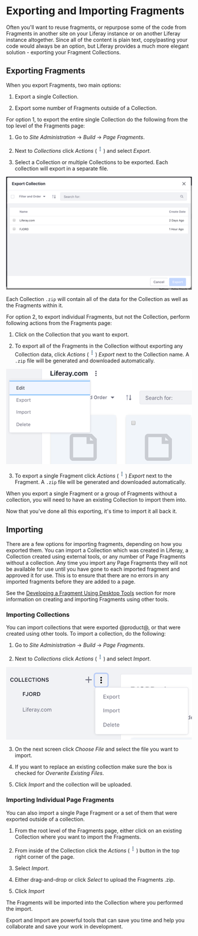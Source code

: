 # Exporting and Importing Fragments [](id=exporting-and-importing-fragments)

Often you'll want to reuse fragments, or repurpose some of the code from 
Fragments in another site on your Liferay instance or on another Liferay 
instance altogether. Since all of the content is plain text, copy/pasting your 
code would always be an option, but Liferay provides a much more elegant 
solution - exporting your Fragment Collections.

## Exporting Fragments [](id=exporting-fragments)

When you export Fragments, two main options:

1.  Export a single Collection.

2.  Export some number of Fragments outside of a Collection.

For option 1, to export the entire single Collection do the following from the 
top level of the Fragments page:

1.  Go to *Site Administration* &rarr; *Build* &rarr; *Page Fragments*.

2.  Next to *Collections* click *Actions* (![Actions](../../../../../../images/icon-actions.png)) and select *Export*.

3.  Select a Collection or multiple Collections to be exported. Each collection will export in a separate file.

![Figure 1: Selecting Collections to export.](../../../../../../images/collections-export.png)

Each Collection `.zip` will contain all of the data for the Collection as well 
as the Fragments within it.

For option 2, to export individual Fragments, but not the Collection, perform 
following actions from the Fragments page:

1.  Click on the Collection that you want to export.

2.  To export all of the Fragments in the Collection without exporting any
    Collection data, click *Actions* (![Actions](../../../../../../images/icon-actions.png)) *Export* next to 
    the Collection name. A `.zip` file will be generated and downloaded 
    automatically.
    
![Figure 2: Exporting all of the Fragments in a Collection.](../../../../../../images/fragments-export-individual.png)
    
3.  To export a single Fragment click *Actions* (![Actions](../../../../../../images/icon-actions.png)) *Export* next to 
    the Fragment. A `.zip` file will be generated and downloaded 
    automatically.

When you export a single Fragment or a group of Fragments without a collection, 
you will need to have an existing Collection to import them into.

Now that you've done all this exporting, it's time to import it all back it.

## Importing [](id=importing)

There are a few options for importing fragments, depending on how you exported 
them. You can import a Collection which was created in Liferay, a Collection 
created using external tools, or any number of Page Fragments without a 
collection. Any time you import any Page Fragments they will not be available 
for use until you have gone to each imported fragment and approved it for use. 
This is to ensure that there are no errors in any imported fragments before 
they are added to a page.

See the [Developing a Fragment Using Desktop Tools](/discover/portal/-/knowledge_base/7-1/recommendations-and-best-practices#developing-a-fragment-using-desktop-tools) section for more information on 
creating and importing Fragments using other tools.

### Importing Collections [](id=importing-collections)

You can import collections that were exported @product@, or that were created 
using other tools. To import a collection, do the following:

1.  Go to *Site Administration* &rarr; *Build* &rarr; *Page Fragments*.

2.  Next to *Collections* click *Actions* (![Actions](../../../../../../images/icon-actions.png)) and select *Import*.

![Figure 3: The Sites Pages page allows you to edit your site pages as a whole.](../../../../../../images/collections-import.png)

3.  On the next screen click *Choose File* and select the file you want to 
    import.

4.  If you want to replace an existing collection make sure the box is checked
    for *Overwrite Existing Files*.
    
5.  Click *Import* and the collection will be uploaded.


### Importing Individual Page Fragments [](id=importing-individual-page-fragments)

You can also import a single Page Fragment or a set of them that were exported
outside of a collection.

1.  From the root level of the Fragments page, either click on an existing
    Collection where you want to import the Fragments.
    
2.  From inside of the Collection click the *Actions* (![Actions](../../../../../../images/icon-actions.png)) button in the top 
    right corner of the page.
    
3.  Select *Import*.

4.  Either drag-and-drop or click *Select* to upload the Fragments .zip.

5.  Click *Import*

The Fragments will be imported into the Collection where you performed the 
import.

Export and Import are powerful tools that can save you time and help you 
collaborate and save your work in development.
